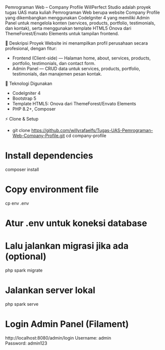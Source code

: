 Pemrograman Web – Company Profile WillPerfect Studio adalah proyek tugas UAS mata kuliah Pemrograman Web berupa website Company Profile yang dikembangkan menggunakan CodeIgniter 4 yang memiliki Admin Panel untuk mengelola konten (services, products, portfolio, testimonials, dan kontak), serta menggunakan template HTML5 Onova dari ThemeForest/Envato Elements untuk tampilan frontend.

📌 Deskripsi Proyek
Website ini menampilkan profil perusahaan secara profesional, dengan fitur:
- Frontend (Client-side) — Halaman home, about, services, products, portfolio, testimonials, dan contact form.
- Admin Panel — CRUD data untuk services, products, portfolio, testimonials, dan manajemen pesan kontak.

🚀 Teknologi Digunakan
- CodeIgniter 4
- Bootstrap 5
- Template HTML5: Onova dari ThemeForest/Envato Elements
- PHP 8.2+, Composer

⚡ Clone & Setup

- git clone https://github.com/willyrafaelfs/Tugas-UAS-Pemrograman-Web-Company-Profile.git
  cd company-profile

# Install dependencies
composer install

# Copy environment file
cp env .env

# Atur .env untuk koneksi database
# Lalu jalankan migrasi jika ada (optional)
php spark migrate

# Jalankan server lokal
php spark serve

# Login Admin Panel (Filament)
http://localhost:8080/admin/login
Username: admin  
Password: admin123